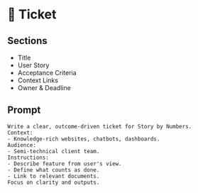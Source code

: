 # 📝 Ticket

## Sections
- Title
- User Story
- Acceptance Criteria
- Context Links
- Owner & Deadline

## Prompt
```
Write a clear, outcome-driven ticket for Story by Numbers.
Context:
- Knowledge-rich websites, chatbots, dashboards.
Audience:
- Semi-technical client team.
Instructions:
- Describe feature from user's view.
- Define what counts as done.
- Link to relevant documents.
Focus on clarity and outputs.
```
